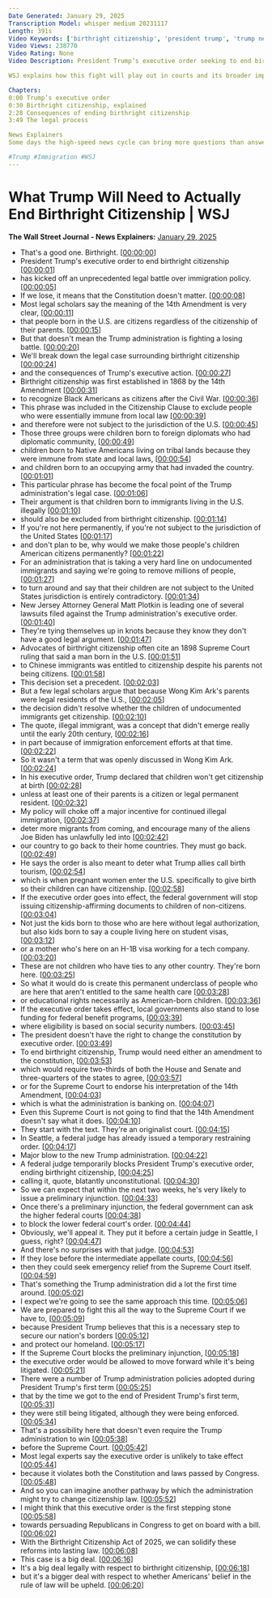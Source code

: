 ```yaml
---
Date Generated: January 29, 2025
Transcription Model: whisper medium 20231117
Length: 391s
Video Keywords: ['birthright citizenship', 'president trump', 'trump news', 'trump deportation', 'immigration', 'immigration policy', 'deportation', 'trump birthright citizenship', '14th amendment', 'can trump end birthright citizenship', 'trump executive orders', 'executive orders', 'undocumented immigrants', 'trump policy', 'jd vance', 'trump administration', 'what is birthright citizenship', 'illegal immigrant', 'birth tourism', 'citizenship', 'h1b visa', 'executive order', 'donald trump', 'trump birthright', 'immigration reform', 'usnews']
Video Views: 238770
Video Rating: None
Video Description: President Trump’s executive order seeking to end birthright citizenship has kicked off an unprecedented legal battle over immigration policy. Most legal scholars say the meaning of the 14th Amendment is clear–that people born in the U.S. are citizens, regardless of the citizenship of their parents. But the Trump administration’s legal case is built around the idea that children born to immigrants living in the U.S. illegally should be excluded from birthright citizenship.  

WSJ explains how this fight will play out in courts and its broader implications.

Chapters:
0:00 Trump’s executive order
0:30 Birthright citizenship, explained
2:28 Consequences of ending birthright citizenship 
3:49 The legal process 

News Explainers
Some days the high-speed news cycle can bring more questions than answers. WSJ’s news explainers break down the day's biggest stories into bite-size pieces to help you make sense of the news.

#Trump #Immigration #WSJ
---
```


# What Trump Will Need to Actually End Birthright Citizenship | WSJ
**The Wall Street Journal - News Explainers:** [January 29, 2025](https://www.youtube.com/watch?v=xIkLgooN9LA)
*  That's a good one. Birthright. [[00:00:00](https://www.youtube.com/watch?v=xIkLgooN9LA&t=0.0s)]
*  President Trump's executive order to end birthright citizenship [[00:00:01](https://www.youtube.com/watch?v=xIkLgooN9LA&t=1.84s)]
*  has kicked off an unprecedented legal battle over immigration policy. [[00:00:05](https://www.youtube.com/watch?v=xIkLgooN9LA&t=5.08s)]
*  If we lose, it means that the Constitution doesn't matter. [[00:00:08](https://www.youtube.com/watch?v=xIkLgooN9LA&t=8.88s)]
*  Most legal scholars say the meaning of the 14th Amendment is very clear, [[00:00:11](https://www.youtube.com/watch?v=xIkLgooN9LA&t=11.52s)]
*  that people born in the U.S. are citizens regardless of the citizenship of their parents. [[00:00:15](https://www.youtube.com/watch?v=xIkLgooN9LA&t=15.68s)]
*  But that doesn't mean the Trump administration is fighting a losing battle. [[00:00:20](https://www.youtube.com/watch?v=xIkLgooN9LA&t=20.400000000000002s)]
*  We'll break down the legal case surrounding birthright citizenship [[00:00:24](https://www.youtube.com/watch?v=xIkLgooN9LA&t=24.28s)]
*  and the consequences of Trump's executive action. [[00:00:27](https://www.youtube.com/watch?v=xIkLgooN9LA&t=27.68s)]
*  Birthright citizenship was first established in 1868 by the 14th Amendment [[00:00:31](https://www.youtube.com/watch?v=xIkLgooN9LA&t=31.28s)]
*  to recognize Black Americans as citizens after the Civil War. [[00:00:36](https://www.youtube.com/watch?v=xIkLgooN9LA&t=36.0s)]
*  This phrase was included in the Citizenship Clause to exclude people who were essentially immune from local law [[00:00:39](https://www.youtube.com/watch?v=xIkLgooN9LA&t=39.92s)]
*  and therefore were not subject to the jurisdiction of the U.S. [[00:00:45](https://www.youtube.com/watch?v=xIkLgooN9LA&t=45.96s)]
*  Those three groups were children born to foreign diplomats who had diplomatic community, [[00:00:49](https://www.youtube.com/watch?v=xIkLgooN9LA&t=49.68000000000001s)]
*  children born to Native Americans living on tribal lands because they were immune from state and local laws, [[00:00:54](https://www.youtube.com/watch?v=xIkLgooN9LA&t=54.96s)]
*  and children born to an occupying army that had invaded the country. [[00:01:01](https://www.youtube.com/watch?v=xIkLgooN9LA&t=61.120000000000005s)]
*  This particular phrase has become the focal point of the Trump administration's legal case. [[00:01:06](https://www.youtube.com/watch?v=xIkLgooN9LA&t=66.0s)]
*  Their argument is that children born to immigrants living in the U.S. illegally [[00:01:10](https://www.youtube.com/watch?v=xIkLgooN9LA&t=70.96000000000001s)]
*  should also be excluded from birthright citizenship. [[00:01:14](https://www.youtube.com/watch?v=xIkLgooN9LA&t=74.88s)]
*  If you're not here permanently, if you're not subject to the jurisdiction of the United States [[00:01:17](https://www.youtube.com/watch?v=xIkLgooN9LA&t=77.6s)]
*  and don't plan to be, why would we make those people's children American citizens permanently? [[00:01:22](https://www.youtube.com/watch?v=xIkLgooN9LA&t=82.8s)]
*  For an administration that is taking a very hard line on undocumented immigrants and saying we're going to remove millions of people, [[00:01:27](https://www.youtube.com/watch?v=xIkLgooN9LA&t=87.75999999999999s)]
*  to turn around and say that their children are not subject to the United States jurisdiction is entirely contradictory. [[00:01:34](https://www.youtube.com/watch?v=xIkLgooN9LA&t=94.24s)]
*  New Jersey Attorney General Matt Plotkin is leading one of several lawsuits filed against the Trump administration's executive order. [[00:01:40](https://www.youtube.com/watch?v=xIkLgooN9LA&t=100.88s)]
*  They're tying themselves up in knots because they know they don't have a good legal argument. [[00:01:47](https://www.youtube.com/watch?v=xIkLgooN9LA&t=107.36s)]
*  Advocates of birthright citizenship often cite an 1898 Supreme Court ruling that said a man born in the U.S. [[00:01:51](https://www.youtube.com/watch?v=xIkLgooN9LA&t=111.6s)]
*  to Chinese immigrants was entitled to citizenship despite his parents not being citizens. [[00:01:58](https://www.youtube.com/watch?v=xIkLgooN9LA&t=118.16s)]
*  This decision set a precedent. [[00:02:03](https://www.youtube.com/watch?v=xIkLgooN9LA&t=123.28s)]
*  But a few legal scholars argue that because Wong Kim Ark's parents were legal residents of the U.S., [[00:02:05](https://www.youtube.com/watch?v=xIkLgooN9LA&t=125.28s)]
*  the decision didn't resolve whether the children of undocumented immigrants get citizenship. [[00:02:10](https://www.youtube.com/watch?v=xIkLgooN9LA&t=130.96s)]
*  The quote, illegal immigrant, was a concept that didn't emerge really until the early 20th century, [[00:02:16](https://www.youtube.com/watch?v=xIkLgooN9LA&t=136.32000000000002s)]
*  in part because of immigration enforcement efforts at that time. [[00:02:22](https://www.youtube.com/watch?v=xIkLgooN9LA&t=142.4s)]
*  So it wasn't a term that was openly discussed in Wong Kim Ark. [[00:02:24](https://www.youtube.com/watch?v=xIkLgooN9LA&t=144.88s)]
*  In his executive order, Trump declared that children won't get citizenship at birth [[00:02:28](https://www.youtube.com/watch?v=xIkLgooN9LA&t=148.4s)]
*  unless at least one of their parents is a citizen or legal permanent resident. [[00:02:32](https://www.youtube.com/watch?v=xIkLgooN9LA&t=152.8s)]
*  My policy will choke off a major incentive for continued illegal immigration, [[00:02:37](https://www.youtube.com/watch?v=xIkLgooN9LA&t=157.20000000000002s)]
*  deter more migrants from coming, and encourage many of the aliens Joe Biden has unlawfully led into [[00:02:42](https://www.youtube.com/watch?v=xIkLgooN9LA&t=162.72s)]
*  our country to go back to their home countries. They must go back. [[00:02:49](https://www.youtube.com/watch?v=xIkLgooN9LA&t=169.76s)]
*  He says the order is also meant to deter what Trump allies call birth tourism, [[00:02:54](https://www.youtube.com/watch?v=xIkLgooN9LA&t=174.32s)]
*  which is when pregnant women enter the U.S. specifically to give birth so their children can have citizenship. [[00:02:58](https://www.youtube.com/watch?v=xIkLgooN9LA&t=178.79999999999998s)]
*  If the executive order goes into effect, the federal government will stop issuing citizenship-affirming documents to children of non-citizens. [[00:03:04](https://www.youtube.com/watch?v=xIkLgooN9LA&t=184.72s)]
*  Not just the kids born to those who are here without legal authorization, but also kids born to say a couple living here on student visas, [[00:03:12](https://www.youtube.com/watch?v=xIkLgooN9LA&t=192.16s)]
*  or a mother who's here on an H-1B visa working for a tech company. [[00:03:20](https://www.youtube.com/watch?v=xIkLgooN9LA&t=200.64s)]
*  These are not children who have ties to any other country. They're born here. [[00:03:25](https://www.youtube.com/watch?v=xIkLgooN9LA&t=205.35999999999999s)]
*  So what it would do is create this permanent underclass of people who are here that aren't entitled to the same health care [[00:03:28](https://www.youtube.com/watch?v=xIkLgooN9LA&t=208.88s)]
*  or educational rights necessarily as American-born children. [[00:03:36](https://www.youtube.com/watch?v=xIkLgooN9LA&t=216.0s)]
*  If the executive order takes effect, local governments also stand to lose funding for federal benefit programs, [[00:03:39](https://www.youtube.com/watch?v=xIkLgooN9LA&t=219.84s)]
*  where eligibility is based on social security numbers. [[00:03:45](https://www.youtube.com/watch?v=xIkLgooN9LA&t=225.84s)]
*  The president doesn't have the right to change the constitution by executive order. [[00:03:49](https://www.youtube.com/watch?v=xIkLgooN9LA&t=229.2s)]
*  To end birthright citizenship, Trump would need either an amendment to the constitution, [[00:03:53](https://www.youtube.com/watch?v=xIkLgooN9LA&t=233.44s)]
*  which would require two-thirds of both the House and Senate and three-quarters of the states to agree, [[00:03:57](https://www.youtube.com/watch?v=xIkLgooN9LA&t=237.92000000000002s)]
*  or for the Supreme Court to endorse his interpretation of the 14th Amendment, [[00:04:03](https://www.youtube.com/watch?v=xIkLgooN9LA&t=243.2s)]
*  which is what the administration is banking on. [[00:04:07](https://www.youtube.com/watch?v=xIkLgooN9LA&t=247.84s)]
*  Even this Supreme Court is not going to find that the 14th Amendment doesn't say what it does. [[00:04:10](https://www.youtube.com/watch?v=xIkLgooN9LA&t=250.48s)]
*  They start with the text. They're an originalist court. [[00:04:15](https://www.youtube.com/watch?v=xIkLgooN9LA&t=255.2s)]
*  In Seattle, a federal judge has already issued a temporary restraining order. [[00:04:17](https://www.youtube.com/watch?v=xIkLgooN9LA&t=257.76s)]
*  Major blow to the new Trump administration. [[00:04:22](https://www.youtube.com/watch?v=xIkLgooN9LA&t=262.8s)]
*  A federal judge temporarily blocks President Trump's executive order, ending birthright citizenship, [[00:04:25](https://www.youtube.com/watch?v=xIkLgooN9LA&t=265.68s)]
*  calling it, quote, blatantly unconstitutional. [[00:04:30](https://www.youtube.com/watch?v=xIkLgooN9LA&t=270.96s)]
*  So we can expect that within the next two weeks, he's very likely to issue a preliminary injunction. [[00:04:33](https://www.youtube.com/watch?v=xIkLgooN9LA&t=273.6s)]
*  Once there's a preliminary injunction, the federal government can ask the higher federal courts [[00:04:38](https://www.youtube.com/watch?v=xIkLgooN9LA&t=278.96000000000004s)]
*  to block the lower federal court's order. [[00:04:44](https://www.youtube.com/watch?v=xIkLgooN9LA&t=284.64000000000004s)]
*  Obviously, we'll appeal it. They put it before a certain judge in Seattle, I guess, right? [[00:04:47](https://www.youtube.com/watch?v=xIkLgooN9LA&t=287.36s)]
*  And there's no surprises with that judge. [[00:04:53](https://www.youtube.com/watch?v=xIkLgooN9LA&t=293.04s)]
*  If they lose before the intermediate appellate courts, [[00:04:56](https://www.youtube.com/watch?v=xIkLgooN9LA&t=296.72s)]
*  then they could seek emergency relief from the Supreme Court itself. [[00:04:59](https://www.youtube.com/watch?v=xIkLgooN9LA&t=299.52000000000004s)]
*  That's something the Trump administration did a lot the first time around. [[00:05:02](https://www.youtube.com/watch?v=xIkLgooN9LA&t=302.96s)]
*  I expect we're going to see the same approach this time. [[00:05:06](https://www.youtube.com/watch?v=xIkLgooN9LA&t=306.56s)]
*  We are prepared to fight this all the way to the Supreme Court if we have to, [[00:05:09](https://www.youtube.com/watch?v=xIkLgooN9LA&t=309.12s)]
*  because President Trump believes that this is a necessary step to secure our nation's borders [[00:05:12](https://www.youtube.com/watch?v=xIkLgooN9LA&t=312.32s)]
*  and protect our homeland. [[00:05:17](https://www.youtube.com/watch?v=xIkLgooN9LA&t=317.12s)]
*  If the Supreme Court blocks the preliminary injunction, [[00:05:18](https://www.youtube.com/watch?v=xIkLgooN9LA&t=318.56s)]
*  the executive order would be allowed to move forward while it's being litigated. [[00:05:21](https://www.youtube.com/watch?v=xIkLgooN9LA&t=321.28s)]
*  There were a number of Trump administration policies adopted during President Trump's first term [[00:05:25](https://www.youtube.com/watch?v=xIkLgooN9LA&t=325.44s)]
*  that by the time we got to the end of President Trump's first term, [[00:05:31](https://www.youtube.com/watch?v=xIkLgooN9LA&t=331.44s)]
*  they were still being litigated, although they were being enforced. [[00:05:34](https://www.youtube.com/watch?v=xIkLgooN9LA&t=334.96s)]
*  That's a possibility here that doesn't even require the Trump administration to win [[00:05:38](https://www.youtube.com/watch?v=xIkLgooN9LA&t=338.56s)]
*  before the Supreme Court. [[00:05:42](https://www.youtube.com/watch?v=xIkLgooN9LA&t=342.96s)]
*  Most legal experts say the executive order is unlikely to take effect [[00:05:44](https://www.youtube.com/watch?v=xIkLgooN9LA&t=344.4s)]
*  because it violates both the Constitution and laws passed by Congress. [[00:05:48](https://www.youtube.com/watch?v=xIkLgooN9LA&t=348.32s)]
*  And so you can imagine another pathway by which the administration might try to change citizenship law. [[00:05:52](https://www.youtube.com/watch?v=xIkLgooN9LA&t=352.56s)]
*  I might think that this executive order is the first stepping stone [[00:05:58](https://www.youtube.com/watch?v=xIkLgooN9LA&t=358.32s)]
*  towards persuading Republicans in Congress to get on board with a bill. [[00:06:02](https://www.youtube.com/watch?v=xIkLgooN9LA&t=362.32s)]
*  With the Birthright Citizenship Act of 2025, we can solidify these reforms into lasting law. [[00:06:08](https://www.youtube.com/watch?v=xIkLgooN9LA&t=368.71999999999997s)]
*  This case is a big deal. [[00:06:16](https://www.youtube.com/watch?v=xIkLgooN9LA&t=376.64s)]
*  It's a big deal legally with respect to birthright citizenship, [[00:06:18](https://www.youtube.com/watch?v=xIkLgooN9LA&t=378.08s)]
*  but it's a bigger deal with respect to whether Americans' belief in the rule of law will be upheld. [[00:06:20](https://www.youtube.com/watch?v=xIkLgooN9LA&t=380.56s)]
